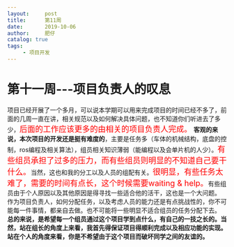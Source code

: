 ```yaml
---
layout:     post
title:      第11周 
date:       2019-10-06
author:     肥仔
catalog: true
tags:
     - 项目开发
--- 
```

# 第十一周---项目负责人的叹息
项目已经开展了一个多月，可以说本学期可以用来完成项目的时间已经不多了，前面的几周一直在讲，相关规范以及如何解决具体问题，也不知道你们听进去了多少，<font color=red size=4>后面的工作应该更多的由相关的项目负责人完成。</font>
**客观的来说，本次项目的开发还是挺有难度的**，主要是任务多（车体的机械结构，底盘的控制，ros编程及相关算法），组员相关知识薄弱（能编程以及会单片机的人少）。<font color=red size=4>有些组员承担了过多的压力，而有些组员则明显的不知道自己要干什么。</font>当然，这也和我的分工以及人员的组配有关。<font color=red size=4>很明显，有些任务太难了，需要的时间有点长，这个时候需要waiting & help。</font>有些组员由于个人原因以及其他原因是得寻找一些适合他的活干，这也是一个大问题。
作为项目负责人，如何分配任务，以及考虑人员的能力还是有点挑战性的，你不可能每一件事情，都亲自去做。也不可能将一些明显不适合组员的任务分配下去。
**总的来说，是希望每一个组员通过这个项目学到点什么，有自己的一技之长的。当然，站在组长的角度上来看，我首先得保证项目得顺利完成以及相应功能的实现。站在个人的角度来看，你是不希望由于这个项目而破坏同学之间的友谊的。**

